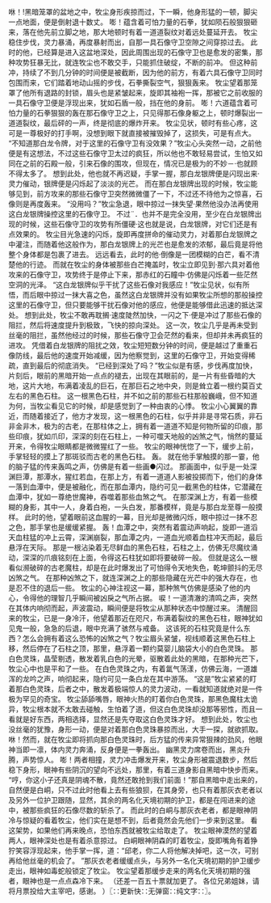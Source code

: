 咻！!黑暗笼罩的盆地之中，牧尘身形疾掠而过，下一瞬，他身形猛的一顿，脚尖一点地面，便是倒射退十数丈。
嘭！蕴含着可怕力量的石拳，犹如陨石般狠狠砸来，落在他先前立脚之地，那大地顿时有着一道道裂纹对着远处蔓延开去。
牧尘稳住步伐，灵力暴涌，再度暴射而出，自那一具石像守卫空隙之间穿掠过去。
此时的他，已经算是进入这盆地深处，因此周围出现的石像守卫也是愈发的密集，那种攻势狂暴无比，就连牧尘也不敢交手，只能抓住破绽，不断的前冲。
但这种前冲，持续了不到几分钟的时间便是被截断，因为他的前方，有着六具石像守卫同时包围而来，它们踏着地动山摇的步伐，石拳撕裂空气，狠狠轰来。
牧尘望着那笼罩了他所有退路的封锁，眉头也是紧皱起来，旋即其袖袍一挥，那被它之前收服的一具石像守卫便是浮现出来，犹如石盾一般，挡在他的身前。
嘭！六道蕴含着可怕力量的石拳狠狠的轰在那石像守卫之上，只见得那石像身躯之上，顿时爆裂出一道道裂纹，最后砰的一声，终是彻底的爆炸开来。
牧尘见状，顿时有些心疼，这可是一尊极好的打手啊，没想到眼下就直接被摧毁掉了，这损失，可是有点大。
“不知道那白龙令牌，对于这里的石像守卫有没效果？”牧尘心头突然一动，之前他便是有这想法，不过这些石像守卫太过的疯狂，所以他也不敢轻易尝试，生怕又如同在之前的石殿一般，引来石像的围攻，但现在，情况已是极为的不妙－·也就顾不得太多了。
想到此处，他也就不再迟疑，手掌一握，那白龙银牌便是闪现出来·灵力催动，银牌便是闪烁起了淡淡的光芒。
而在那白龙银牌出现的时候，牧尘能够见到，前方攻来的那些石像守卫突然微微僵了一下，不过还不待他为之惊喜，石像则是再度轰来。
“没用吗？”牧尘急退，眼中掠过一抹失望·果然他没办法再使用这白龙银牌操控这里的石像守卫。
不过¨．也并不是完全没用，至少在白龙银牌出现的时候，这些石像守卫的攻势有所僵硬·这也就是说，白龙银牌，对它们还是有点效果的。
牧尘目光急速的闪烁，旋即再度拼命的催动灵力，对着那白龙银牌之中灌注，而随着他这般作为，那白龙银牌上的光芒也是愈发的浓郁，最后竟是将他整个身体都是包裹了进去。
远远看去，此时的他·倒像是一团模糊的白芒，看不清楚他的行迹。
而就在牧尘的身体被那些白芒掩盖时，牧尘立即见到·那六具对着他攻来的石像守卫，攻势终于是停止下来，那赤红的石瞳中·仿佛是闪烁着一些茫然空洞的光泽。
“这白龙银牌似乎干扰了这些石像对我感应！”牧尘见状，似有所悟，而后眼中掠过一抹大喜之色，虽然这白龙银牌并没有如果牧尘所想的那般操控这里的石像守卫，但只要能够干扰石像对他的感应，他便是能够借此迅速的抵达深处。
想到此处，牧尘不敢再耽搁·速度陡然加快，一闪之下·便是冲过了那些石像的阻拦，然后将速度提升到极致，飞快的掠向深处。
这一次，牧尘几乎是再未受到丝毫的阻拦，虽然他经过的时候，那些石像守卫会茫然的看来，但却并未再疯狂的进攻。
凭借着白龙银牌的阻扰之效，牧尘短短数分钟的时间，便是越过了重重石像防线，最后他的速度开始减缓，因为他察觉到，这里的石像守卫，开始变得稀疏，直到最后的彻底消失。
“已经到深处了吗？”牧尘似是有感，步伐再度加快，片刻后，眼前的黑暗开始一点点的褪去，出现在其眼前的，是一片有些昏暗的大地，这片大地，布满着凌乱的巨石，在那巨石之地中央，则是耸立着一根约莫百丈左右的黑色石柱。
这一根黑色石柱，并不如之前的那些石柱那般巍峨，但不知道为何，当牧尘看见它的时候，却是感觉到了一种由衷的心悸。
牧尘小心翼翼的靠近，而随着接近了，他方才发现，这一根黑色的石柱，似乎并非是寻常石质，非石非金非木，极为的古老，在那柱体之上，拥有着一道道不知是何物所留的印痕，那些印痕，犹如爪印，深深的刻在石柱上，一种可噬天地般的凶煞之气，悄然的蔓延开来，令得牧尘眼睛都是微微猩红了一些。
牧尘的眼神恍惚了一下，缓步上前，手掌轻轻的摸上了那斑驳而古老的黑色石柱。
轰。
就在他手掌触摸的那一霎，他的脑子猛的传来轰鸣之声，仿佛是有着一些画●闪过。
那画面中，似乎是一处深渊巨潭，那潭水，猩红若血，在那上方，有着一道道人影被投掷而下，他们的身体一落到血潭中，便是被融化，而在那血潭内，隐约可见一截黑色的柱体，它潜藏在血潭中，犹如一尊绝世魔神，吞噬着那些血煞之气。
在那深渊上方，有着一些模糊的身影，其中一人，身着白袍，一头白发，那番模样，竟是与那白龙至尊一般摸样。
此时的他，望着眼前这血腥的一幕，目光却是微微闪烁，眼中掠过一抹不忍之色，那手掌也是缓缓紧握。
轰！血潭之中，突然有着震动声响起，旋即一道滔天血柱猛的冲上云霄，深渊崩裂，那血潭之内，一道血光顺着血柱冲天而起，最后悬浮在天际。
那是一根沾染着无尽鲜血的黑色石柱，石柱之上，仿佛无尽魔纹涌动，深深的爪痕铭刻在上面，令得这石柱犹如即将要破碎一般。
但就是这么一根看似濒破碎的古老魔柱，却是在此时爆发出了可怕得令天地失色，乾坤颤抖的无尽凶煞之气。
在那种凶煞之下，就连深渊之上的那些隐藏在光芒中的强大存在，也是忍不住的退后一些。
牧尘的心神注视这一幕，那种煞气仿佛是感染了他的内心，令得他的理智几乎瞬间被凶戾之气所占据。
唳！一道清澈的清鸣之声，突然在其体内响彻而起，声波震动，瞬间便是将牧尘从那种状态中惊醒过来。
清醒回来的牧尘，已是一身冷汗，他望着那近在咫尺，布满着裂纹的黑色石柱，眼神犹如见鬼一般，急急的后退，眼中充满了骇然与戒备。
这该死的石柱究竟是什么东西？怎么会拥有着这么恐怖的凶煞之气？牧尘眉头紧皱，视线顺着这黑色石柱上移，然后停在了石柱之顶，那里，悬浮着一颗约莫婴儿脑袋大小的白色灵珠。
那白色灵珠，晶莹剔透，散发着乳白色的光晕，驱散着此处的黑暗，在那种光芒下，牧尘心中也是平和了一些。
在白色灵珠之内，有着氲气荡漾，仿佛云海，一道雄浑的龙吟之声，响彻起来，隐约可见一条白龙在其中游荡。
“这是”牧尘紧紧的盯着那白色灵珠，后者之中，散发着极端惊人的灵力波动，一看就知道就绝对是一件极为罕见的奇宝。
牧尘舔舔嘴唇，眼神火热的盯着你白色灵珠，那黑色魔柱太诡异，牧尘根本就不太敢去碰触，生怕着了道，但这白色灵珠却没那等邪性，而且一看就是好东西，两相选择，显然还是先夺取这白色灵珠才好。
想到此处，牧尘也没丝毫的犹豫，身形一动，便是对着那白色灵珠暴掠而出，大手一探，就欲抓取。
咻！然而，就在牧尘即将抓向那白色灵珠时，后方猛的传来异常狠辣的劲风，他眼神当即一凛，体内灵力奔涌，反身便是一拳轰出。
幽黑灵力席卷而出，黑炎升腾，声势惊人。
嘭！两者相撞，灵力冲击爆发开来，牧尘身形被震退数步，然后稳下身形，眼神有些阴沉的望向不远处，那里，有着三道身影自黑暗中快步而来。
“哼，你这小子还真是阴魂不散，竟然还敢抢到我们前面！”那自黑暗中走出来的，自然便是白峒，只不过此时他看上去有些狼狈，在其身旁，也只有着那灰衣老者以及另外一位护卫跟随，显然，其余的两名化天境初期的护卫，都是在闯进来的途中，被那些疯狂的石像尽数的斩杀了。
而此时的白峒与那灰衣老者，都是眼神阴冷与惊疑的看着牧尘，他们实在是想不到，后者竟然会先他们一步来到这里。
看这架势，如果他们再来晚点，恐怕东西就被牧尘给取走了。
牧尘眼神漠然的望着两人，眼神深处也是有着杀意掠过。
白峒眼神阴森的盯着牧尘，旋即嘴角有着狰狞笑容浮现起来，他手掌一挥，道：“邱老，你二人将他解决掉吧，这一次，可别再给他丝毫的机会了。
”那灰衣老者缓缓点头，与另外一名化天境初期的护卫缓步走出，眼神如毒蛇般锁定了牧尘。
牧尘望着那缓步走来的两名化天境初期的强者，眼神也是一点点森冷下来。
（还差一百五十票就加更了。
各位兄弟姐妹，请将月票投给大主宰吧，感谢。
）〖∷更新快∷无弹窗∷纯文字∷〗。
